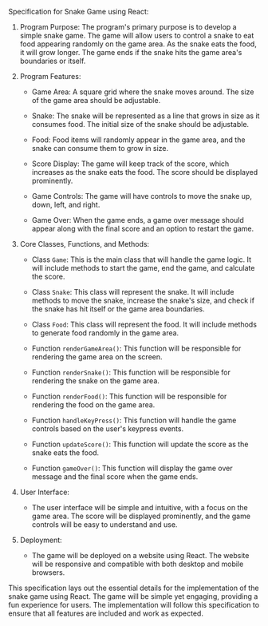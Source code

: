 Specification for Snake Game using React:

1. Program Purpose:
   The program's primary purpose is to develop a simple snake game. The game will allow users to control a snake to eat food appearing randomly on the game area. As the snake eats the food, it will grow longer. The game ends if the snake hits the game area's boundaries or itself.

2. Program Features:

   - Game Area: A square grid where the snake moves around. The size of the game area should be adjustable.
   
   - Snake: The snake will be represented as a line that grows in size as it consumes food. The initial size of the snake should be adjustable.
   
   - Food: Food items will randomly appear in the game area, and the snake can consume them to grow in size.
   
   - Score Display: The game will keep track of the score, which increases as the snake eats the food. The score should be displayed prominently.
   
   - Game Controls: The game will have controls to move the snake up, down, left, and right.
   
   - Game Over: When the game ends, a game over message should appear along with the final score and an option to restart the game.

3. Core Classes, Functions, and Methods:

   - Class `Game`: This is the main class that will handle the game logic. It will include methods to start the game, end the game, and calculate the score.
   
   - Class `Snake`: This class will represent the snake. It will include methods to move the snake, increase the snake's size, and check if the snake has hit itself or the game area boundaries.
   
   - Class `Food`: This class will represent the food. It will include methods to generate food randomly in the game area.
   
   - Function `renderGameArea()`: This function will be responsible for rendering the game area on the screen.
   
   - Function `renderSnake()`: This function will be responsible for rendering the snake on the game area.
   
   - Function `renderFood()`: This function will be responsible for rendering the food on the game area.
   
   - Function `handleKeyPress()`: This function will handle the game controls based on the user's keypress events.
   
   - Function `updateScore()`: This function will update the score as the snake eats the food.
   
   - Function `gameOver()`: This function will display the game over message and the final score when the game ends.

4. User Interface:

   - The user interface will be simple and intuitive, with a focus on the game area. The score will be displayed prominently, and the game controls will be easy to understand and use.

5. Deployment:

   - The game will be deployed on a website using React. The website will be responsive and compatible with both desktop and mobile browsers. 

This specification lays out the essential details for the implementation of the snake game using React. The game will be simple yet engaging, providing a fun experience for users. The implementation will follow this specification to ensure that all features are included and work as expected.